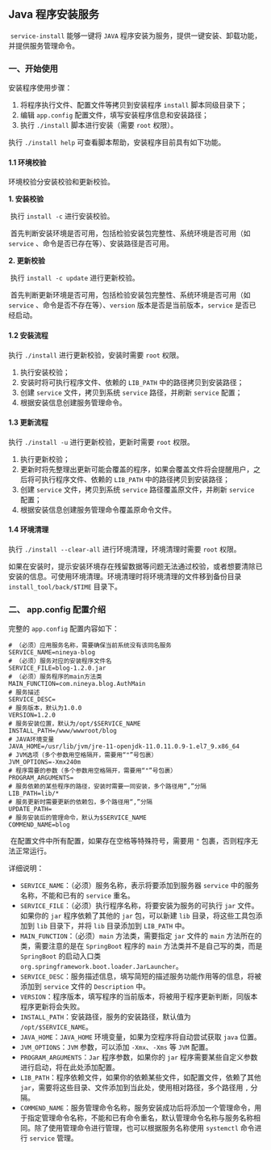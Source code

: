 ## Java 程序安装服务

​	`service-install` 能够一键将 `JAVA` 程序安装为服务，提供一键安装、卸载功能，并提供服务管理命令。



### 一、开始使用

安装程序使用步骤：

1. 将程序执行文件、配置文件等拷贝到安装程序 `install` 脚本同级目录下；
2. 编辑 `app.config` 配置文件，填写安装程序信息和安装路径；
3. 执行 `./install` 脚本进行安装（需要 `root` 权限）。



执行 `./install help` 可查看脚本帮助，安装程序目前具有如下功能。

#### 1.1 环境校验

环境校验分安装校验和更新校验。

**1. 安装校验** 

​		执行 `install -c` 进行安装校验。

​		首先判断安装环境是否可用，包括检验安装包完整性、系统环境是否可用（如 `service` 、命令是否已存在等）、安装路径是否可用。



**2. 更新校验** 

​		执行 `install -c update` 进行更新校验。

​		首先判断更新环境是否可用，包括检验安装包完整性、系统环境是否可用（如 `service` 、命令是否不存在等）、`version` 版本是否是当前版本，`service` 是否已经启动。



#### 1.2 安装流程

执行 `./install` 进行更新校验，安装时需要 `root` 权限。

1. 执行安装校验；
2. 安装时将可执行程序文件、依赖的 `LIB_PATH` 中的路径拷贝到安装路径；
3. 创建 `service` 文件，拷贝到系统 `service` 路径，并刷新 `service` 配置；
4. 根据安装信息创建服务管理命令。



#### 1.3 更新流程

执行 `./install -u` 进行更新校验，更新时需要 `root` 权限。

1. 执行更新校验；
2. 更新时将先整理出更新可能会覆盖的程序，如果会覆盖文件将会提醒用户，之后将可执行程序文件、依赖的 `LIB_PATH` 中的路径拷贝到安装路径；
3. 创建 `service` 文件，拷贝到系统 `service` 路径覆盖原文件，并刷新 `service` 配置；
4. 根据安装信息创建服务管理命令覆盖原命令文件。

#### 1.4 环境清理 

执行 `./install --clear-all` 进行环境清理，环境清理时需要 `root` 权限。

​		如果在安装时，提示安装环境存在残留数据等问题无法通过校验，或者想要清除已安装的信息。可使用环境清理。环境清理时将环境清理的文件移到备份目录 `install_tool/back/$TIME` 目录下。



### 二、 app.config 配置介绍

完整的 `app.config` 配置内容如下：

```properties
# （必须）应用服务名称，需要确保当前系统没有该同名服务
SERVICE_NAME=nineya-blog
# （必须）服务对应的安装程序文件名
SERVICE_FILE=blog-1.2.0.jar
# （必须）服务程序的main方法类
MAIN_FUNCTION=com.nineya.blog.AuthMain
# 服务描述
SERVICE_DESC=
# 服务版本，默认为1.0.0
VERSION=1.2.0
# 服务安装位置，默认为/opt/$SERVICE_NAME
INSTALL_PATH=/www/wwwroot/blog
# JAVA环境变量
JAVA_HOME=/usr/lib/jvm/jre-11-openjdk-11.0.11.0.9-1.el7_9.x86_64
# JVM选项（多个参数用空格隔开，需要用“"”号包裹）
JVM_OPTIONS=-Xmx240m
# 程序需要的参数（多个参数用空格隔开，需要用“"”号包裹）
PROGRAM_ARGUMENTS=
# 服务依赖的某些程序的路径，安装时需要一同安装，多个路径用“,”分隔
LIB_PATH=lib/*
# 服务更新时需要更新的依赖包，多个路径用“,”分隔
UPDATE_PATH=
# 服务安装后的管理命令，默认为$SERVICE_NAME
COMMEND_NAME=blog
```

​		在配置文件中所有配置，如果存在空格等特殊符号，需要用 `"` 包裹，否则程序无法正常运行。

详细说明：

- `SERVICE_NAME`：（必须）服务名称，表示将要添加到服务器 `service` 中的服务名称，不能和已有的 `service` 重名。
- `SERVICE_FILE`：（必须）执行程序名称，将要安装为服务的可执行 `jar` 文件。如果你的 `jar` 程序依赖了其他的 `jar` 包，可以新建 `lib` 目录，将这些工具包添加到 `lib` 目录下，并将 `lib` 目录添加到 `LIB_PATH` 中。
- `MAIN_FUNCTION`：（必须）`main` 方法类，需要指定 `jar` 文件的 `main` 方法所在的类，需要注意的是在 `SpringBoot` 程序的 `main` 方法类并不是自己写的类，而是 `SpringBoot` 的启动入口类 `org.springframework.boot.loader.JarLauncher`。
- `SERVICE_DESC`：服务描述信息，填写简短的描述服务功能作用等的信息，将被添加到 `service` 文件的 `Description` 中。
- `VERSION`：程序版本，填写程序的当前版本，将被用于程序更新判断，同版本程序更新将会失败。
- `INSTALL_PATH`：安装路径，服务的安装路径，默认值为 `/opt/$SERVICE_NAME`。
- `JAVA_HOME`：`JAVA_HOME` 环境变量，如果为空程序将自动尝试获取 `java` 位置。
- `JVM_OPTIONS`：`JVM` 参数，可以添加 `-Xmx`、`-Xms` 等 `JVM` 配置。
- `PROGRAM_ARGUMENTS`：`Jar` 程序参数，如果你的 `jar` 程序需要某些自定义参数进行启动，将在此处添加配置。
- `LIB_PATH`：程序依赖文件，如果你的依赖某些文件，如配置文件，依赖了其他 `jar`，需要将这些目录、文件添加到当此处，使用相对路径，多个路径用 `,` 分隔。
- `COMMEND_NAME`：服务管理命令名称，服务安装成功后将添加一个管理命令，用于指定管理命令名称，不能和已有命令重名，默认管理命令名称与服务名称相同。除了使用管理命令进行管理，也可以根据服务名称使用 `systemctl` 命令进行 `service` 管理。
